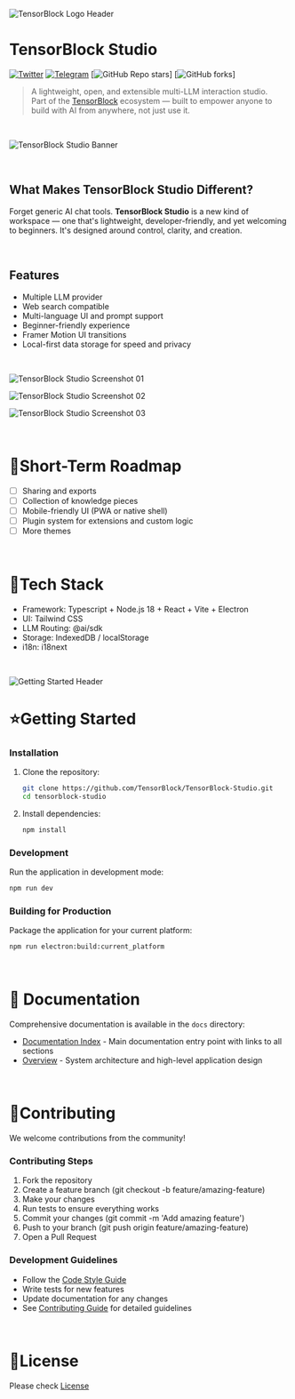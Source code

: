 ![TensorBlock Logo Header](https://github.com/user-attachments/assets/05d37936-3cd3-4b26-af27-07f0d1d06f22)

# TensorBlock Studio

[![Twitter](https://img.shields.io/twitter/follow/tensorblock_aoi?style=social)](https://twitter.com/tensorblock_aoi)
[![Telegram](https://img.shields.io/badge/Telegram-Group-blue?logo=telegram)](https://t.me/TensorBlock)
[![GitHub Repo stars](https://img.shields.io/github/stars/TensorBlock/TensorBlock-Studio)]
[![GitHub forks](https://img.shields.io/github/forks/TensorBlock/TensorBlock-Studio)]

> A lightweight, open, and extensible multi-LLM interaction studio.  
> Part of the [TensorBlock](https://tensorblock.co) ecosystem — built to empower anyone to build with AI from anywhere, not just use it.

<br>

![TensorBlock Studio Banner](https://github.com/user-attachments/assets/07742418-21e4-41b2-bb61-21ffc158b202)

<br>

## What Makes TensorBlock Studio Different?

Forget generic AI chat tools. **TensorBlock Studio** is a new kind of workspace — one that's lightweight, developer-friendly, and yet welcoming to beginners. It's designed around control, clarity, and creation.

<br>

## Features

- Multiple LLM provider
- Web search compatible
- Multi-language UI and prompt support
- Beginner-friendly experience
- Framer Motion UI transitions
- Local-first data storage for speed and privacy

<br>

![TensorBlock Studio Screenshot 01](https://github.com/user-attachments/assets/e947cbb9-6d7d-4714-a8db-5a5e42d7d031)

![TensorBlock Studio Screenshot 02](https://github.com/user-attachments/assets/94d1841f-2242-4045-ae13-d1be3351d54b)

![TensorBlock Studio Screenshot 03](https://github.com/user-attachments/assets/fe98d5f9-595f-47bc-83e7-20779eba1bfa)


<br>

# 🎯Short-Term Roadmap

- [ ] Sharing and exports
- [ ] Collection of knowledge pieces
- [ ] Mobile-friendly UI (PWA or native shell)
- [ ] Plugin system for extensions and custom logic
- [ ] More themes

<br>

# 🔩Tech Stack

- Framework: Typescript + Node.js 18 + React + Vite + Electron
- UI: Tailwind CSS
- LLM Routing: @ai/sdk
- Storage: IndexedDB / localStorage
- i18n: i18next

<br>

![Getting Started Header](https://github.com/user-attachments/assets/4976e502-9e89-45c4-bb9c-fa9453a76bb0)

# ⭐Getting Started

### Installation

1. Clone the repository:
   ```bash
   git clone https://github.com/TensorBlock/TensorBlock-Studio.git
   cd tensorblock-studio
   ```

2. Install dependencies:
   ```bash
   npm install
   ```

### Development

Run the application in development mode:

```bash
npm run dev
```

### Building for Production

Package the application for your current platform:

```bash
npm run electron:build:current_platform
```

<br>

# 📄 Documentation

Comprehensive documentation is available in the `docs` directory:

- [Documentation Index](docs/docs_index.md) - Main documentation entry point with links to all sections
- [Overview](docs/overview.md) - System architecture and high-level application design

<br>

# 🤝Contributing

We welcome contributions from the community!

### Contributing Steps
1. Fork the repository
2. Create a feature branch (git checkout -b feature/amazing-feature)
3. Make your changes
4. Run tests to ensure everything works
5. Commit your changes (git commit -m 'Add amazing feature')
6. Push to your branch (git push origin feature/amazing-feature)
7. Open a Pull Request

### Development Guidelines
- Follow the [Code Style Guide](docs/CODE_STYLE_GUIDE.md)
- Write tests for new features
- Update documentation for any changes
- See [Contributing Guide](docs/CONTRIBUTING.md) for detailed guidelines

<br>

# 📄License

Please check [License](LICENSE)
